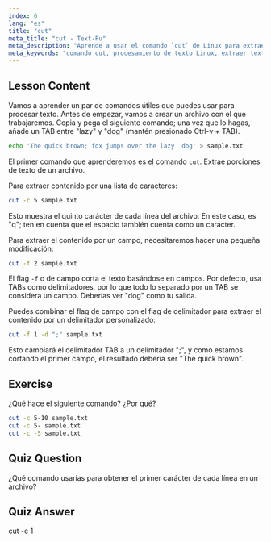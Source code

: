 ```yaml
---
index: 6
lang: "es"
title: "cut"
meta_title: "cut - Text-Fu"
meta_description: "Aprende a usar el comando `cut` de Linux para extraer texto de archivos. Este tutorial para principiantes cubre el corte por caracteres y campos. ¡Mejora tus habilidades de procesamiento de texto en Linux!"
meta_keywords: "comando cut, procesamiento de texto Linux, extraer texto, tutorial Linux, Linux para principiantes, ejemplos cut, guía Linux"
---
```


## Lesson Content

Vamos a aprender un par de comandos útiles que puedes usar para procesar texto. Antes de empezar, vamos a crear un archivo con el que trabajaremos. Copia y pega el siguiente comando; una vez que lo hagas, añade un TAB entre "lazy" y "dog" (mantén presionado Ctrl-v + TAB).

```bash
echo 'The quick brown; fox jumps over the lazy  dog' > sample.txt
```

El primer comando que aprenderemos es el comando `cut`. Extrae porciones de texto de un archivo.

Para extraer contenido por una lista de caracteres:

```bash
cut -c 5 sample.txt
```

Esto muestra el quinto carácter de cada línea del archivo. En este caso, es "q"; ten en cuenta que el espacio también cuenta como un carácter.

Para extraer el contenido por un campo, necesitaremos hacer una pequeña modificación:

```bash
cut -f 2 sample.txt
```

El flag `-f` o de campo corta el texto basándose en campos. Por defecto, usa TABs como delimitadores, por lo que todo lo separado por un TAB se considera un campo. Deberías ver "dog" como tu salida.

Puedes combinar el flag de campo con el flag de delimitador para extraer el contenido por un delimitador personalizado:

```bash
cut -f 1 -d ";" sample.txt
```

Esto cambiará el delimitador TAB a un delimitador ";", y como estamos cortando el primer campo, el resultado debería ser "The quick brown".

## Exercise

¿Qué hace el siguiente comando? ¿Por qué?

```bash
cut -c 5-10 sample.txt
cut -c 5- sample.txt
cut -c -5 sample.txt
```

## Quiz Question

¿Qué comando usarías para obtener el primer carácter de cada línea en un archivo?

## Quiz Answer

cut -c 1
